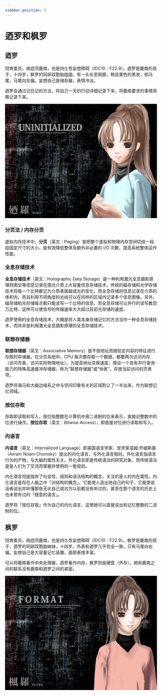 ```yaml
---
sidebar_position: 2
---
```



# 迺罗和枫罗

## 迺罗

饲育委员，病症同鹿南，也是持久性妄想障碍（IDC10：F22.9）。迺罗是鹿南的孩子，十四岁，枫罗的同卵双胞胎姐姐，有一头长至肩膀，稍显栗色的黑发，梳马尾，马尾向左偏。妄想自己是储存器，表情冷淡。

迺罗会通过记日记的方法，将自己一天的行动详细记录下来，将鹿南要求的事情简略记录下来。

![nora](../images/thumb_nora.jpg)

### 分页法 / 内存分页

虚拟内存技术中，**分页**（英文：Paging）是把整个虚拟和物理内存空间切成一段段固定尺寸的大小，能有效降低整体及额外非必要的 I/O 次数，提高系统整体运作性能。

### 全息存储技术

**全息存储技术**（英文：Holographic Data Storage）是一种利用激光全息摄影原理将图文等信息记录在感光介质上大容量信息存储技术。传统的磁存储和光学存储技术将每一个比特都记为介质表面磁或光的变化，而全息存储将信息记录在介质的体积内，而且利用不同角度的光线可以在同样的区域内记录多个信息图像。另外，磁存储和光存储每次都只能读写一个比特的信息，而全息存储可以并行的读写数百万比特，这样可以使信号的传输速率大大超过目前光存储的速度。

迺罗使用的全息存储技术，大概是将人类本身存储记忆的方法当作一种全息存储技术，而并非是利用激光全息摄影原理的全息存储技术。

### 联想存储器

**联想存储器**（英文：Associative Memory）是不按地址而按给定内容的特征进行存取的存储器。在分页系统中，CPU 每次要存取一个数据，都要两次访问内存（访问页表、访问实际物理地址）。为提高地址变换速度，增设一个具有并行查询能力的特殊高速缓冲存储器，称为“联想存储器”或“快表”，存放当前访问的页表项。

迺罗将海马和大脑边缘系之中与空间印象有关的区域割让了一半出来，作为联想记忆领域。

### 按位存取

存取即读取和写入，按位指整数在计算机中用二进制的位来表示，直接对整数中的位进行操作。**按位存取**（英文：Bitwise Access），即直接对位进行读取和写入。

### 内语言

**内语言**（英文：Internalized Language）即美国语言学家、哲学家诺姆·乔姆斯基（Avram Noam Chomsky）提出的内化语言，与外化语言相对。外化语言指语言行为的产物，与大脑的属性无关。外化语言即是传统语法的研究对象，而传统语法是是人们为了交流而掌握并使用的一套规则。

内化语言彻底抛弃了社会性、规则和语法结构的概念，关注的是人的内在属性。内化语言是存在人脑之中「对结构的概念」。它能使人造出他自己的句子，它能使说话者说出并听懂那些无论自己或对方以前都没有听过的，甚至在那个语言的历史上也未曾有过的「随意的语言」。

迺罗将「按位存取」作为自己的内化语言，这使她可以直接说出和记忆整数的二进制的位。

## 枫罗

饲育委员，病症同鹿南，也是持久性妄想障碍（IDC10：F22.9）。枫罗是鹿南的孩子，迺罗的同卵双胞胎妹妹，十四岁。外表和迺罗几乎完全一致，只有马尾向右偏。妄想自己是大容量记忆装置，面部表情丰富。

可以将鹿南看作中央处理器，迺罗看作内存，枫罗则是硬盘（外存）。她和鹿南之间的联系没有鹿南和迺罗之间的紧密。

![fura](../images/thumb_fura.jpg)
